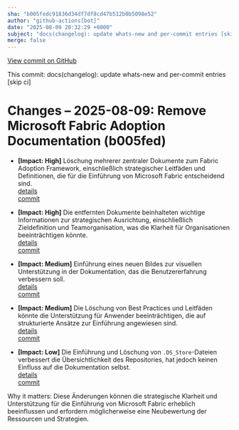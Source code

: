 ```yaml
---
sha: "b005fedc91836d34df7df8cd47b512b0b5098e52"
author: "github-actions[bot]"
date: "2025-08-09 20:32:29 +0000"
subject: "docs(changelog): update whats-new and per-commit entries [skip ci]"
merge: false
---
```


[View commit on GitHub](https://github.com/TheTrustedAdvisor/FabricAdoptionFramework/commit/b005fedc91836d34df7df8cd47b512b0b5098e52)

This commit: docs(changelog): update whats-new and per-commit entries [skip ci]

# Changes – 2025-08-09: Remove Microsoft Fabric Adoption Documentation (b005fed)

- **[Impact: High]** Löschung mehrerer zentraler Dokumente zum Fabric Adoption Framework, einschließlich strategischer Leitfäden und Definitionen, die für die Einführung von Microsoft Fabric entscheidend sind.  
  [details](/docs/about/changes/2025-07-20-1a084247ade55ad5ab8db4728082376b22d9906b.md)  
  [commit](https://github.com/TheTrustedAdvisor/FabricAdoptionFramework/commit/b005fedc91836d34df7df8cd47b512b0b5098e52)

- **[Impact: High]** Die entfernten Dokumente beinhalteten wichtige Informationen zur strategischen Ausrichtung, einschließlich Zieldefinition und Teamorganisation, was die Klarheit für Organisationen beeinträchtigen könnte.  
  [details](/docs/about/changes/2025-07-20-515ccf515519e7ca70c93c460dbc92a4c0f0f13c.md)  
  [commit](https://github.com/TheTrustedAdvisor/FabricAdoptionFramework/commit/b005fedc91836d34df7df8cd47b512b0b5098e52)

- **[Impact: Medium]** Einführung eines neuen Bildes zur visuellen Unterstützung in der Dokumentation, das die Benutzererfahrung verbessern soll.  
  [details](/docs/about/changes/2025-07-20-3948fa7bc9ab671af8690e6527e831adebbec1dc.md)  
  [commit](https://github.com/TheTrustedAdvisor/FabricAdoptionFramework/commit/b005fedc91836d34df7df8cd47b512b0b5098e52)

- **[Impact: Medium]** Die Löschung von Best Practices und Leitfäden könnte die Unterstützung für Anwender beeinträchtigen, die auf strukturierte Ansätze zur Einführung angewiesen sind.  
  [details](/docs/about/changes/2025-07-20-99bbd7955c423e1670f1e1e9f3b50a9a79f6860f.md)  
  [commit](https://github.com/TheTrustedAdvisor/FabricAdoptionFramework/commit/b005fedc91836d34df7df8cd47b512b0b5098e52)

- **[Impact: Low]** Die Einführung und Löschung von `.DS_Store`-Dateien verbessert die Übersichtlichkeit des Repositories, hat jedoch keinen Einfluss auf die Dokumentation selbst.  
  [details](/docs/about/changes/2025-07-20-4dec936fdb51eb08c978644a8ad5177963c5f0c4.md)  
  [commit](https://github.com/TheTrustedAdvisor/FabricAdoptionFramework/commit/b005fedc91836d34df7df8cd47b512b0b5098e52)

Why it matters: Diese Änderungen können die strategische Klarheit und Unterstützung für die Einführung von Microsoft Fabric erheblich beeinflussen und erfordern möglicherweise eine Neubewertung der Ressourcen und Strategien.
